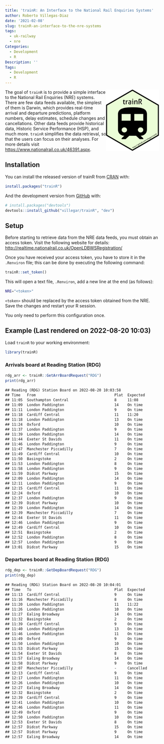```yaml
---
title: 'trainR: An Interface to the National Rail Enquiries Systems'
author: Roberto Villegas-Diaz
date: '2021-02-08'
slug: trainR-an-interface-to-the-nre-systems
tags:
  - uk-railway
  - nre
Categories:
  - Development
  - R
Description: ''
Tags:
  - Development
  - R
---
```


<img src="https://raw.githubusercontent.com/villegar/trainR/main/inst/images/logo.png" alt="logo" align="right" height=200px/>

The goal of `trainR` is to provide a simple interface to the 
National Rail Enquiries (NRE) systems. There are few data feeds 
available, the simplest of them is Darwin, which provides real-time 
arrival and departure predictions, platform numbers, delay estimates, 
schedule changes and cancellations. Other data feeds provide historical 
data, Historic Service Performance (HSP), and much more. `trainR` 
simplifies the data retrieval, so that the users can focus on their 
analyses. For more details visit 
https://www.nationalrail.co.uk/46391.aspx.

## Installation

You can install the released version of trainR from [CRAN](https://CRAN.R-project.org) with:

``` r
install.packages("trainR")
```

And the development version from [GitHub](https://github.com/) with:

``` r
# install.packages("devtools")
devtools::install_github("villegar/trainR", "dev")
```

## Setup
Before starting to retrieve data from the NRE data feeds, you must obtain an access token. 
Visit the following website for details: http://realtime.nationalrail.co.uk/OpenLDBWSRegistration/

Once you have received your access token, you have to store it in the `.Renviron` file; this can be 
done by executing the following command:


```r
trainR::set_token()
```

This will open a text file, `.Renviron`, add a new line at the end (as follows):

```bash
NRE="<token>"
```

`<token>` should be replaced by the access token obtained from the NRE. Save the changes and restart 
your R session.

You only need to perform this configuration once.

## Example (Last rendered on 2022-08-20 10:03)

Load `trainR` to your working environment:

```r
library(trainR)
```

### Arrivals board at Reading Station (RDG)


```r
rdg_arr <- trainR::GetArrBoardRequest("RDG")
print(rdg_arr)
```

```
## Reading (RDG) Station Board on 2022-08-20 10:03:58
## Time   From                                    Plat  Expected
## 11:05  Southampton Central                     8     11:08
## 11:09  London Paddington                       14    On time
## 11:11  London Paddington                       9     On time
## 11:18  Cardiff Central                         11    11:20
## 11:18  London Paddington                       13    On time
## 11:24  Oxford                                  10    On time
## 11:37  London Paddington                       9     On time
## 11:39  London Paddington                       14    On time
## 11:44  Exeter St Davids                        11    On time
## 11:46  London Paddington                       9     On time
## 11:47  Manchester Piccadilly                   7     On time
## 11:49  Cardiff Central                         10    On time
## 11:50  Basingstoke                             2     On time
## 11:53  London Paddington                       8     On time
## 11:58  London Paddington                       9     On time
## 11:59  Didcot Parkway                          15    On time
## 12:09  London Paddington                       14    On time
## 12:11  London Paddington                       9     On time
## 12:15  Cardiff Central                         11    On time
## 12:24  Oxford                                  10    On time
## 12:37  London Paddington                       9     On time
## 12:39  Didcot Parkway                          10    On time
## 12:39  London Paddington                       14    On time
## 12:39  Manchester Piccadilly                   7     On time
## 12:44  Exeter St Davids                        11    On time
## 12:46  London Paddington                       9     On time
## 12:49  Cardiff Central                         10    On time
## 12:51  Basingstoke                             2     On time
## 12:52  London Paddington                       8     On time
## 12:57  London Paddington                       9     On time
## 13:01  Didcot Parkway                          15    On time
```

### Departures board at Reading Station (RDG)


```r
rdg_dep <- trainR::GetDepBoardRequest("RDG")
print(rdg_dep)
```

```
## Reading (RDG) Station Board on 2022-08-20 10:04:01
## Time   To                                      Plat  Expected
## 11:13  Cardiff Central                         9     On time
## 11:16  Manchester Piccadilly                   8     On time
## 11:20  London Paddington                       11    11:22
## 11:26  London Paddington                       10    On time
## 11:27  Ealing Broadway                         14    On time
## 11:32  Basingstoke                             2     On time
## 11:39  Cardiff Central                         9     On time
## 11:40  London Paddington                       13    On time
## 11:46  London Paddington                       11    On time
## 11:49  Oxford                                  9     On time
## 11:50  London Paddington                       10    On time
## 11:53  Didcot Parkway                          15    On time
## 11:54  Exeter St Davids                        8     On time
## 11:57  Ealing Broadway                         14    On time
## 11:58  Didcot Parkway                          9     On time
## 12:07  Manchester Piccadilly                   -     Cancelled
## 12:13  Cardiff Central                         9     On time
## 12:17  London Paddington                       11    On time
## 12:26  London Paddington                       10    On time
## 12:27  Ealing Broadway                         14    On time
## 12:32  Basingstoke                             2     On time
## 12:39  Cardiff Central                         9     On time
## 12:41  London Paddington                       10    On time
## 12:46  London Paddington                       11    On time
## 12:49  Oxford                                  9     On time
## 12:50  London Paddington                       10    On time
## 12:53  Exeter St Davids                        8     On time
## 12:57  Didcot Parkway                          15    On time
## 12:57  Didcot Parkway                          9     On time
## 12:57  Ealing Broadway                         14    On time
```
